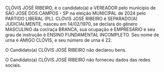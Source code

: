 CLÓVIS JOSÉ RIBEIRO, é o candidato(a) a VEREADOR pelo município de SÃO JOSÉ DOS CAMPOS - SP na eleição MUNICIPAL de 2024 pelo PARTIDO LIBERAL (PL). CLÓVIS JOSÉ RIBEIRO é SEPARADO(A) JUDICIALMENTE, nasceu em 14/02/1970, se declara do gênero MASCULINO da cor/raça BRANCA, sua ocupação é EMPRESÁRIO e seu grau de instrução é ENSINO FUNDAMENTAL INCOMPLETO. Seu nome de urna é AMIGO CLÓVIS, e seu número de urna é 22.

O Candidato(a) CLÓVIS JOSÉ RIBEIRO não declarou bens.


O Candidato(a) CLÓVIS JOSÉ RIBEIRO não forneceu dados das redes sociais.